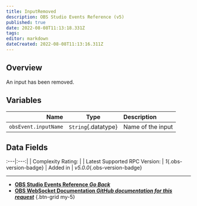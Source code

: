 ```yaml
---
title: InputRemoved
description: OBS Studio Events Reference (v5)
published: true
date: 2022-08-08T11:13:18.331Z
tags: 
editor: markdown
dateCreated: 2022-08-08T11:13:16.311Z
---
```


## Overview
An input has been removed.

## Variables
Name | Type | Description | 
----:|:----:|:------------|
`obsEvent.inputName` | `String`{.datatype} | Name of the input

## Data Fields
:---|:---:|
| Complexity Rating: | <span class="stars stars--2"></span>
| Latest Supported RPC Version: | *1*{.obs-version-badge}
| Added in | *v5.0.0*{.obs-version-badge}

---

- [<i class="mdi mdi-chevron-left"></i>**OBS Studio Events Reference *Go Back***](/en/Broadcasters/OBS/Events)
- [<i class="mdi mdi-github"></i> **OBS WebSocket Documentation *GitHub documentation for this request***](https://github.com/obsproject/obs-websocket/blob/master/docs/generated/protocol.md#inputremoved)
{.btn-grid my-5}